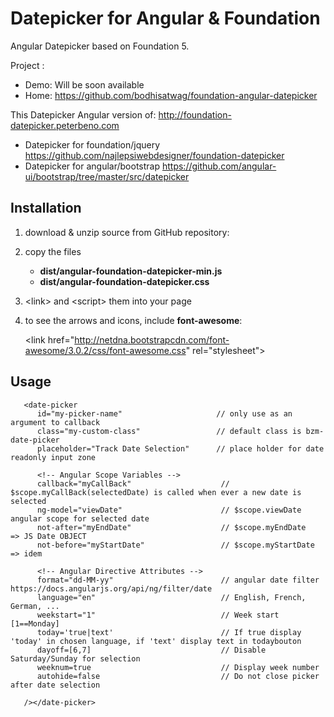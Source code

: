 Datepicker for Angular & Foundation
====================================

Angular Datepicker based on Foundation 5.

Project :
 - Demo: Will be soon available
 - Home: https://github.com/bodhisatwag/foundation-angular-datepicker

This Datepicker Angular version of: http://foundation-datepicker.peterbeno.com
 - Datepicker for foundation/jquery https://github.com/najlepsiwebdesigner/foundation-datepicker
 - Datepicker for angular/bootstrap https://github.com/angular-ui/bootstrap/tree/master/src/datepicker


Installation
-------------

1. download & unzip source from GitHub repository:

2. copy the files
    - **dist/angular-foundation-datepicker-min.js**
    - **dist/angular-foundation-datepicker.css**

3. &lt;link&gt; and &lt;script&gt; them into your page 

4. to see the arrows and icons, include **font-awesome**:

    &lt;link href=&quot;http://netdna.bootstrapcdn.com/font-awesome/3.0.2/css/font-awesome.css&quot; rel=&quot;stylesheet&quot;&gt;
	
Usage  <date-picker>
---------------------
```
   <date-picker
      id="my-picker-name"                     // only use as an argument to callback
      class="my-custom-class"                 // default class is bzm-date-picker
      placeholder="Track Date Selection"      // place holder for date readonly input zone

      <!-- Angular Scope Variables -->
      callback="myCallBack"                    // $scope.myCallBack(selectedDate) is called when ever a new date is selected
      ng-model="viewDate"                      // $scope.viewDate angular scope for selected date
      not-after="myEndDate"                    // $scope.myEndDate   => JS Date OBJECT
      not-before="myStartDate"                 // $scope.myStartDate => idem

      <!-- Angular Directive Attributes -->
      format="dd-MM-yy"                        // angular date filter https://docs.angularjs.org/api/ng/filter/date
      language="en"                            // English, French, German, ...
      weekstart="1"                            // Week start [1==Monday]
      today='true|text'                        // If true display 'today' in chosen language, if 'text' display text in todaybouton
      dayoff=[6,7]                             // Disable Saturday/Sunday for selection
      weeknum=true                             // Display week number
      autohide=false                           // Do not close picker after date selection

   /></date-picker>

```

